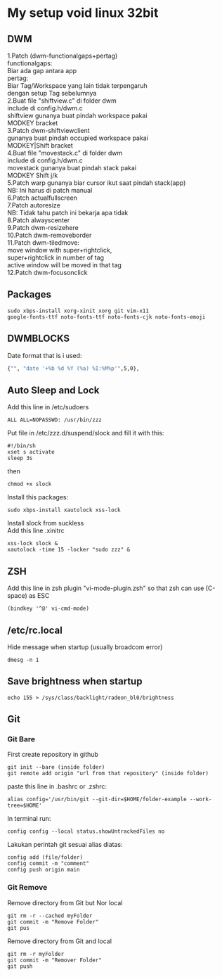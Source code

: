 #   My setup void linux 32bit
## DWM
1.Patch (dwm-functionalgaps+pertag)\
functionalgaps:\
Biar ada gap antara app\
pertag:\
Biar Tag/Workspace yang lain tidak terpengaruh\
dengan setup Tag sebelumnya\
2.Buat file "shiftview.c" di folder dwm\
include di config.h/dwm.c\
shiftview gunanya buat pindah workspace pakai\
MODKEY bracket\
3.Patch dwm-shiftviewclient\
gunanya buat pindah occupied workspace pakai\
MODKEY|Shift bracket\
4.Buat file "movestack.c" di folder dwm\
include di config.h/dwm.c\
movestack gunanya buat pindah stack pakai\
MODKEY Shift j/k\
5.Patch warp gunanya biar cursor ikut saat pindah stack(app)\
NB: Ini harus di patch manual\
6.Patch actualfullscreen\
7.Patch autoresize\
NB: Tidak tahu patch ini bekarja apa tidak\
8.Patch alwayscenter\
9.Patch dwm-resizehere\
10.Patch dwm-removeborder\
11.Patch dwm-tiledmove:\
move window with super+rightclick,\
super+rightclick in number of tag\
active window will be moved in that tag\
12.Patch dwm-focusonclick

## Packages
```
sudo xbps-install xorg-xinit xorg git vim-x11
google-fonts-ttf noto-fonts-ttf noto-fonts-cjk noto-fonts-emoji
```

## DWMBLOCKS
Date format that is i used:
```bash
{"", "date '+%b %d %Y (%a) %I:%M%p'",5,0},
```

## Auto Sleep and Lock
Add this line in /etc/sudoers
```
ALL ALL=NOPASSWD: /usr/bin/zzz
```
Put file in /etc/zzz.d/suspend/slock and fill it with this:
```
#!/bin/sh
xset s activate
sleep 3s
```
then
```
chmod +x slock
```
Install this packages:
```
sudo xbps-install xautolock xss-lock
```
Install slock from suckless<br/>
Add this line .xinitrc
```
xss-lock slock &
xautolock -time 15 -locker "sudo zzz" &
```
## ZSH
Add this line in zsh plugin "vi-mode-plugin.zsh" so that
zsh can use (C-space) as ESC
```
(bindkey '^@' vi-cmd-mode)
```

## /etc/rc.local
Hide message when startup (usually broadcom error)
```
dmesg -n 1
```
## Save brightness when startup
```
echo 155 > /sys/class/backlight/radeon_bl0/brightness
```

## Git
### Git Bare
First create repository in github
```
git init --bare (inside folder)
git remote add origin "url from that repository" (inside folder)
```
paste this line in .bashrc or .zshrc:
```
alias config='/usr/bin/git --git-dir=$HOME/folder-example --work-tree=$HOME'
```
In terminal run:
```
config config --local status.showUntrackedFiles no
```
Lakukan perintah git sesuai alias diatas:
```
config add (file/folder)
config commit -m "comment"
config push origin main
```
### Git Remove
Remove directory from Git but Nor local
```
git rm -r --cached myFolder
git commit -m "Remove Folder"
git pus
```
Remove directory from Git and local
```
git rm -r myFolder
git commit -m "Remover Folder"
git push
```
